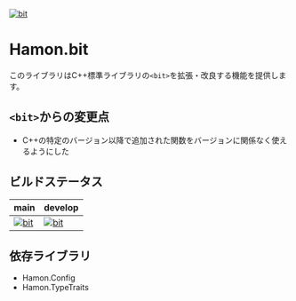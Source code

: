 ﻿[![bit](https://github.com/shibainuudon/HamonCore/actions/workflows/bit.yml/badge.svg)](https://github.com/shibainuudon/HamonCore/actions/workflows/bit.yml)

# Hamon.bit
このライブラリはC++標準ライブラリの`<bit>`を拡張・改良する機能を提供します。

## `<bit>`からの変更点

* C++の特定のバージョン以降で追加された関数をバージョンに関係なく使えるようにした

## ビルドステータス

| main | develop |
| ---- | ------- |
|[![bit](https://github.com/shibainuudon/HamonCore/actions/workflows/bit.yml/badge.svg?branch=main)](https://github.com/shibainuudon/HamonCore/actions/workflows/bit.yml)|[![bit](https://github.com/shibainuudon/HamonCore/actions/workflows/bit.yml/badge.svg?branch=develop)](https://github.com/shibainuudon/HamonCore/actions/workflows/bit.yml)|

## 依存ライブラリ

* Hamon.Config
* Hamon.TypeTraits
